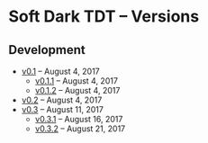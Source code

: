 # Soft Dark TDT – Versions

## Development

- [v0.1](https://github.com/matiboux/Soft-Dark-TDT/releases/tag/v0.1) – August 4, 2017
  * [v0.1.1](https://github.com/matiboux/Soft-Dark-TDT/releases/tag/v0.1.1) – August 4, 2017
  * [v0.1.2](https://github.com/matiboux/Soft-Dark-TDT/releases/tag/v0.1.2) – August 4, 2017
- [v0.2](https://github.com/matiboux/Soft-Dark-TDT/releases/tag/v0.2) – August 4, 2017
- [v0.3](https://github.com/matiboux/Soft-Dark-TDT/releases/tag/v0.3) – August 11, 2017
  * [v0.3.1](https://github.com/matiboux/Soft-Dark-TDT/releases/tag/v0.3.1) – August 16, 2017
  * [v0.3.2](https://github.com/matiboux/Soft-Dark-TDT/releases/tag/v0.3.2) – August 21, 2017